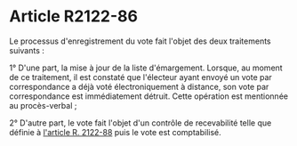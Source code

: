 # Article R2122-86

Le processus d'enregistrement du vote fait l'objet des deux traitements suivants : 
  
  
1° D'une part, la mise à jour de la liste d'émargement. Lorsque, au moment de ce traitement, il est constaté que l'électeur ayant envoyé un vote par correspondance a déjà voté électroniquement à distance, son vote par correspondance est immédiatement détruit. Cette opération est mentionnée au procès-verbal ; 
  
  
2° D'autre part, le vote fait l'objet d'un contrôle de recevabilité telle que définie à [l'article R. 2122-88][1] puis le vote est comptabilisé.

 [1]: /affichCodeArticle.do?cidTexte=LEGITEXT000006072050&idArticle=LEGIARTI000024280558&dateTexte=&categorieLien=cid